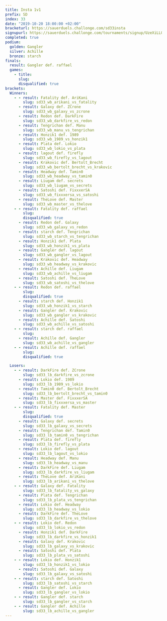 ```yaml
---
title: Insta 1v1
prefix: SD
index: 33
date: "2019-10-20 18:00:00 +02:00"
bracketurl: https://sauerduels.challonge.com/sd33insta
signupurl: https://sauerduels.challonge.com/tournaments/signup/UzeXiLLQ8p
completed: true
podium:
  golden: Gangler
  silver: Achille
  bronze: starch
finals:
  result: Gangler def. raffael
  games:
    - title:
      slug:
      disqualified: true
brackets:
  Winners:
    - - result: Fatality def. AriKani
        slug: sd33_wb_arikani_vs_fatality
      - result: Galaxy def. ZCrone
        slug: sd33_wb_galaxy_vs_zcrone
      - result: Redon def. DarkFire
        slug: sd33_wb_darkfire_vs_redon
      - result: Tengrichan def. Manu
        slug: sd33_wb_manu_vs_tengrichan
      - result: Honzik1 def. 1989
        slug: sd33_wb_1989_vs_honzik1
      - result: Plata def. Lokio
        slug: sd33_wb_lokio_vs_plata
      - result: lagout def. firefly
        slug: sd33_wb_firefly_vs_lagout
      - result: Krakovic def. Bertolt_Brecht
        slug: sd33_wb_bertolt_brecht_vs_krakovic
      - result: Headway def. Tamin0
        slug: sd33_wb_headway_vs_tamin0
      - result: Liugam def. secrets
        slug: sd33_wb_liugam_vs_secrets
      - result: Satoshi def. FixxxerSA
        slug: sd33_wb_fixxxersa_vs_satoshi
      - result: TheLove def. Master
        slug: sd33_wb_master_vs_thelove
    - - result: Fatality def. raffael
        slug:
        disqualified: true
      - result: Redon def. Galaxy
        slug: sd33_wb_galaxy_vs_redon
      - result: starch def. Tengrichan
        slug: sd33_wb_starch_vs_tengrichan
      - result: Honzik1 def. Plata
        slug: sd33_wb_honzik1_vs_plata
      - result: Gangler def. lagout
        slug: sd33_wb_gangler_vs_lagout
      - result: Krakovic def. Headway
        slug: sd33_wb_headway_vs_krakovic
      - result: Achille def. Liugam
        slug: sd33_wb_achille_vs_liugam
      - result: Satoshi def. TheLove
        slug: sd33_wb_satoshi_vs_thelove
    - - result: Redon def. raffael
        slug:
        disqualified: true
      - result: starch def. Honzik1
        slug: sd33_wb_honzik1_vs_starch
      - result: Gangler def. Krakovic
        slug: sd33_wb_gangler_vs_krakovic
      - result: Achille def. Satoshi
        slug: sd33_wb_achille_vs_satoshi
    - - result: starch def. raffael
        slug:
      - result: Achille def. Gangler
        slug: sd33_wb_achille_vs_gangler
    - - result: Achille def. raffael
        slug:
        disqualified: true

  Losers:
    - - result: DarkFire def. ZCrone
        slug: sd33_lb_darkfire_vs_zcrone
      - result: Lokio def. 1989
        slug: sd33_lb_1989_vs_lokio
      - result: Tamin0 def. Bertolt_Brecht
        slug: sd33_lb_bertolt_brecht_vs_tamin0
      - result: Master def. FixxxerSA
        slug: sd33_lb_fixxxersa_vs_master
    - - result: Fatality def. Master
        slug:
        disqualified: true
      - result: Galaxy def. secrets
        slug: sd33_lb_galaxy_vs_secrets
      - result: Tengrichan def. Tamin0
        slug: sd33_lb_tamin0_vs_tengrichan
      - result: Plata def. firefly
        slug: sd33_lb_firefly_vs_plata
      - result: Lokio def. lagout
        slug: sd33_lb_lagout_vs_lokio
      - result: Headway def. Manu
        slug: sd33_lb_headway_vs_manu
      - result: DarkFire def. Liugam
        slug: sd33_lb_darkfire_vs_liugam
      - result: TheLove def. AriKani
        slug: sd33_lb_arikani_vs_thelove
    - - result: Galaxy def. Fatality
        slug: sd33_lb_fatality_vs_galaxy
      - result: Plata def. Tengrichan
        slug: sd33_lb_plata_vs_tengrichan
      - result: Lokio def. Headway
        slug: sd33_lb_headway_vs_lokio
      - result: DarkFire def. TheLove
        slug: sd33_lb_darkfire_vs_thelove
    - - result: Lokio def. Redon
        slug: sd33_lb_lokio_vs_redon
      - result: Honzik1 def. DarkFire
        slug: sd33_lb_darkfire_vs_honzik1
      - result: Galaxy def. Krakovic
        slug: sd33_lb_galaxy_vs_krakovic
      - result: Satoshi def. Plata
        slug: sd33_lb_plata_vs_satoshi
    - - result: Lokio def. Honzik1
        slug: sd33_lb_honzik1_vs_lokio
      - result: Satoshi def. Galaxy
        slug: sd33_lb_galaxy_vs_satoshi
    - - result: starch def. Satoshi
        slug: sd33_lb_satoshi_vs_starch
      - result: Gangler def. Lokio
        slug: sd33_lb_gangler_vs_lokio
    - - result: Gangler def. starch
        slug: sd33_lb_gangler_vs_starch
    - - result: Gangler def. Achille
        slug: sd33_lb_achille_vs_gangler
---
```

